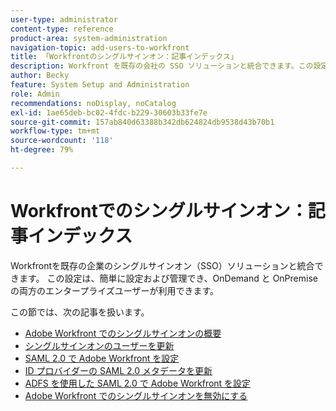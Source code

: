 ```yaml
---
user-type: administrator
content-type: reference
product-area: system-administration
navigation-topic: add-users-to-workfront
title: 「Workfrontのシングルサインオン：記事インデックス」
description: Workfront を既存の会社の SSO ソリューションと統合できます。この設定は、簡単に設定および管理でき、OnDemand と OnPremise の両方のエンタープライズユーザーが利用できます。
author: Becky
feature: System Setup and Administration
role: Admin
recommendations: noDisplay, noCatalog
exl-id: 1ae65deb-bc02-4fdc-b229-30603b33fe7e
source-git-commit: 157ab840d63388b342db624824db9538d43b70b1
workflow-type: tm+mt
source-wordcount: '118'
ht-degree: 79%

---
```


# Workfrontでのシングルサインオン：記事インデックス

<!-- Audited: 05/2024 -->

Workfrontを既存の企業のシングルサインオン（SSO）ソリューションと統合できます。 この設定は、簡単に設定および管理でき、OnDemand と OnPremise の両方のエンタープライズユーザーが利用できます。

この節では、次の記事を扱います。

* [Adobe Workfront でのシングルサインオンの概要](../../../administration-and-setup/add-users/single-sign-on/sso-in-workfront.md)
* [シングルサインオンのユーザーを更新](../../../administration-and-setup/add-users/single-sign-on/update-users-sso.md)
* [SAML 2.0 で Adobe Workfront を設定](../../../administration-and-setup/add-users/single-sign-on/configure-workfront-saml-2.md)
* [ID プロバイダーの SAML 2.0 メタデータを更新](../../../administration-and-setup/add-users/single-sign-on/update-saml-2-metadata-ip.md)
* [ADFS を使用した SAML 2.0 で Adobe Workfront を設定](../../../administration-and-setup/add-users/single-sign-on/configure-workfront-saml-2-adfs.md)
* [Adobe Workfront でのシングルサインオンを無効にする](../../../administration-and-setup/add-users/single-sign-on/deactivate-sso.md)
